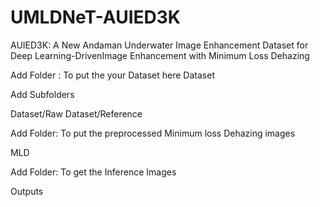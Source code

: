 # UMLDNeT-AUIED3K
AUIED3K: A New Andaman Underwater Image Enhancement Dataset for Deep Learning-DrivenImage Enhancement with Minimum Loss Dehazing

Add Folder : To put the your Dataset here
Dataset

Add Subfolders

Dataset/Raw
Dataset/Reference

Add Folder: To put the preprocessed Minimum loss Dehazing images

MLD 

Add Folder: To get the Inference Images

Outputs
